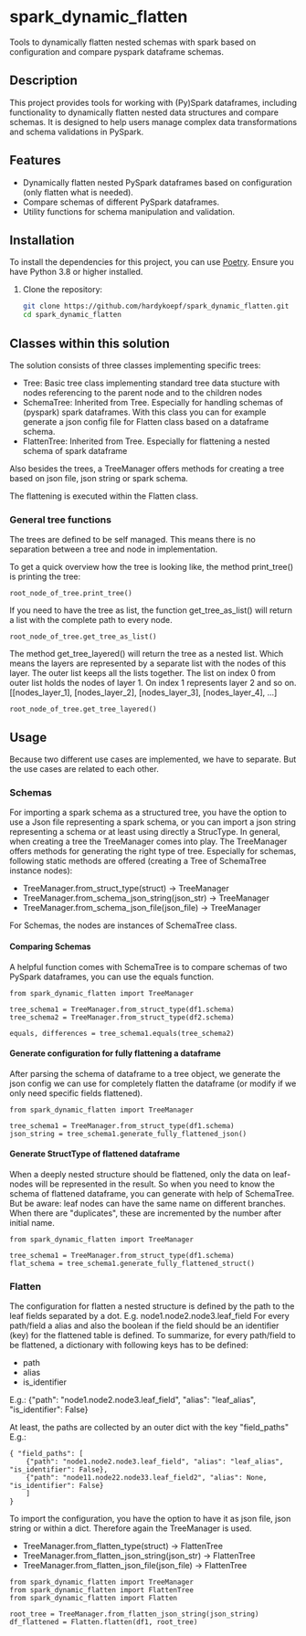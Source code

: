 # spark_dynamic_flatten

Tools to dynamically flatten nested schemas with spark based on configuration and compare pyspark dataframe schemas.

## Description

This project provides tools for working with (Py)Spark dataframes, including functionality to dynamically flatten nested data structures and compare schemas. It is designed to help users manage complex data transformations and schema validations in PySpark.

## Features

- Dynamically flatten nested PySpark dataframes based on configuration (only flatten what is needed).
- Compare schemas of different PySpark dataframes.
- Utility functions for schema manipulation and validation.

## Installation

To install the dependencies for this project, you can use [Poetry](https://python-poetry.org/). Ensure you have Python 3.8 or higher installed.

1. Clone the repository:
   ```sh
   git clone https://github.com/hardykoepf/spark_dynamic_flatten.git
   cd spark_dynamic_flatten

## Classes within this solution

The solution consists of three classes implementing specific trees:
- Tree: Basic tree class implementing standard tree data stucture with nodes referencing to the parent node and to the children nodes
- SchemaTree: Inherited from Tree. Especially for handling schemas of (pyspark) spark dataframes. With this class you can for example generate a json config file for Flatten class based on a dataframe schema.
- FlattenTree: Inherited from Tree. Especially for flattening a nested schema of spark dataframe

Also besides the trees, a TreeManager offers methods for creating a tree based on json file, json string or spark schema.

The flattening is executed within the Flatten class.

### General tree functions

The trees are defined to be self managed. This means there is no separation between a tree and node in implementation.

To get a quick overview how the tree is looking like, the method print_tree() is printing the tree:
```
root_node_of_tree.print_tree()
```

If you need to have the tree as list, the function get_tree_as_list() will return a list with the complete path to every node.
```
root_node_of_tree.get_tree_as_list()
```

The method get_tree_layered() will return the tree as a nested list. Which means the layers are represented by a separate list with the nodes of this layer. The outer list keeps all the lists together.
The list on index 0 from outer list holds the nodes of layer 1. On index 1 represents layer 2 and so on.
[[nodes_layer_1], [nodes_layer_2], [nodes_layer_3], [nodes_layer_4], ...]
```
root_node_of_tree.get_tree_layered()
```

## Usage

Because two different use cases are implemented, we have to separate. But the use cases are related to each other.

### Schemas

For importing a spark schema as a structured tree, you have the option to use a Json file representing a spark schema, or you can import a json string representing a schema or at least using directly a StrucType.
In general, when creating a tree the TreeManager comes into play. The TreeManager offers methods for generating the right type of tree.
Especially for schemas, following static methods are offered (creating a Tree of SchemaTree instance nodes):
- TreeManager.from_struct_type(struct) -> TreeManager
- TreeManager.from_schema_json_string(json_str) -> TreeManager
- TreeManager.from_schema_json_file(json_file) -> TreeManager

For Schemas, the nodes are instances of SchemaTree class.

#### Comparing Schemas
A helpful function comes with SchemaTree is to compare schemas of two PySpark dataframes, you can use the equals function.

```
from spark_dynamic_flatten import TreeManager

tree_schema1 = TreeManager.from_struct_type(df1.schema)
tree_schema2 = TreeManager.from_struct_type(df2.schema)

equals, differences = tree_schema1.equals(tree_schema2)
```

#### Generate configuration for fully flattening a dataframe

After parsing the schema of dataframe to a tree object, we generate the json config we can use for completely flatten the dataframe (or modify if we only need specific fields flattened).

```
from spark_dynamic_flatten import TreeManager

tree_schema1 = TreeManager.from_struct_type(df1.schema)
json_string = tree_schema1.generate_fully_flattened_json()
```

#### Generate StructType of flattened dataframe

When a deeply nested structure should be flattened, only the data on leaf-nodes will be represented in the result. So when you need to know the schema of flattened dataframe, you can generate with help of SchemaTree.
But be aware: leaf nodes can have the same name on different branches.
When there are "duplicates", these are incremented by the number after initial name.

```
from spark_dynamic_flatten import TreeManager

tree_schema1 = TreeManager.from_struct_type(df1.schema)
flat_schema = tree_schema1.generate_fully_flattened_struct()
```

### Flatten
 
The configuration for flatten a nested structure is defined by the path to the leaf fields separated by a dot.
E.g. node1.node2.node3.leaf_field
For every path/field a alias and also the boolean if the field should be an identifier (key) for the flattened table is defined.
To summarize, for every path/field to be flattened, a dictionary with following keys has to be defined:
- path
- alias
- is_identifier

E.g.:
{"path": "node1.node2.node3.leaf_field", "alias": "leaf_alias", "is_identifier": False}

At least, the paths are collected by an outer dict with the key "field_paths"
E.g.:
```
{ "field_paths": [
    {"path": "node1.node2.node3.leaf_field", "alias": "leaf_alias", "is_identifier": False},
    {"path": "node11.node22.node33.leaf_field2", "alias": None, "is_identifier": False}
    ]
}
```

To import the configuration, you have the option to have it as json file, json string or within a dict. Therefore again the TreeManager is used.
- TreeManager.from_flatten_type(struct) -> FlattenTree
- TreeManager.from_flatten_json_string(json_str) -> FlattenTree
- TreeManager.from_flatten_json_file(json_file) -> FlattenTree

```
from spark_dynamic_flatten import TreeManager
from spark_dynamic_flatten import FlattenTree
from spark_dynamic_flatten import Flatten

root_tree = TreeManager.from_flatten_json_string(json_string)
df_flattened = Flatten.flatten(df1, root_tree)

```